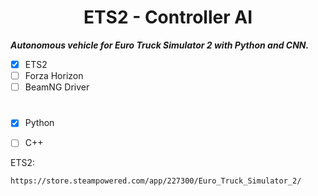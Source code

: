 <h1 align="Center"> ETS2 - Controller AI</h1>



***Autonomous vehicle for Euro Truck Simulator 2 with Python and CNN.***


- [x] ETS2
- [ ] Forza Horizon
- [ ] BeamNG Driver
#
- [x] Python
- [ ] C++


ETS2:

```
https://store.steampowered.com/app/227300/Euro_Truck_Simulator_2/
```

